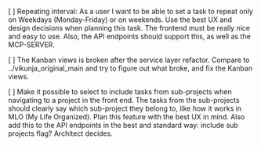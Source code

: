 [ ] Repeating interval: As a user I want to be able to set a task to repeat only on Weekdays (Monday-Friday) or on weekends. Use the best UX and design decisions when planning this task. The frontend must be really nice and easy to use. Also, the API endpoints should support this, as well as the MCP-SERVER.

[ ] The Kanban views is broken after the service layer refactor. Compare to ../vikunja_original_main and try to figure out what broke, and fix the Kanban views.

[ ] Make it possible to select to include tasks from sub-projects when navigating to a project in the front end. The tasks from the sub-projects should clearly say which sub-project they belong to, like how it works in MLO (My Life Organized). Plan this feature with the best UX in mind. Also add this to the API endpoints in the best and standard way: include sub projects flag? Architect decides.


